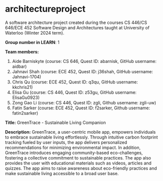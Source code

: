 # architectureproject
A software architecture project created during the courses CS 446/CS 646/ECE 452 	Software Design and Architectures taught at University of Waterloo (Winter 2024 term).

**Group number in LEARN**: 1

**Team members:** 
1. Aide Barniskyte (course: CS 646, Quest ID: abarnisk, GitHub username: aidbar)
2. Jahnavi Shah (course: ECE 452, Quest ID: j36shah, GitHub username: Jahnavi-1704)
3. Chris Qu (course: ECE 452, Quest ID: q3qu, GitHub username: kkchris21)
4. Elisa Gu (course: CS 446, Quest ID: z53gu, GitHub username: ElisaGu0923)
5. Zong Gao Li (course: CS 446, Quest ID: zgli, Github username: zgli-uw)
6. Fatin Sarker (course: ECE 452, Quest ID: f2sarker, Github username: fatin2sarker)

**Title:** GreenTrace - Sustainable Living Companion

**Description:**
GreenTrace, a user-centric mobile app, empowers individuals to embrace sustainable living effortlessly. Through intuitive carbon footprint tracking fueled by user inputs, the app delivers personalized recommendations for minimizing environmental impact. In addition, GreenTrace introduces engaging community-based eco-challenges, fostering a collective commitment to sustainable practices. The app also provides the user with educational materials such as videos, articles and quizzes. The app aims to raise awareness about eco-friendly practices and make sustainable living accessible to a broad user base. 
